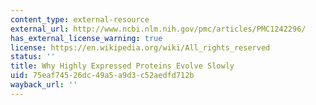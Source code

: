 ```yaml
---
content_type: external-resource
external_url: http://www.ncbi.nlm.nih.gov/pmc/articles/PMC1242296/
has_external_license_warning: true
license: https://en.wikipedia.org/wiki/All_rights_reserved
status: ''
title: Why Highly Expressed Proteins Evolve Slowly
uid: 75eaf745-26dc-49a5-a9d3-c52aedfd712b
wayback_url: ''
---
```

